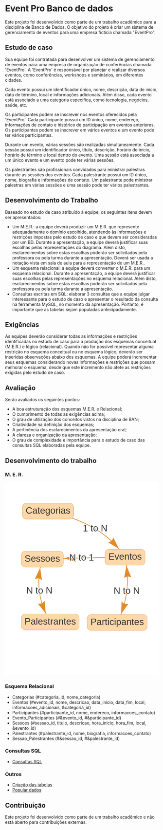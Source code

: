 # Event Pro Banco de dados

Este projeto foi desenvolvido como parte de um trabalho acadêmico para a disciplina de Banco de Dados. O objetivo do projeto é criar um sistema de gerenciamento de eventos para uma empresa fictícia chamada "EventPro".

## Estudo de caso

Sua equipe foi contratada para desenvolver um sistema de gerenciamento de eventos para uma empresa
de organização de conferências chamada 'EventPro'. A 'EventPro' é responsável por planejar e realizar
diversos eventos, como conferências, workshops e seminários, em diferentes cidades.

Cada evento possui um identificador único, nome, descrição, data de início, data de término, local e
informações adicionais. Além disso, cada evento está associado a uma categoria específica, como tecnologia,
negócios, saúde, etc.

Os participantes podem se inscrever nos eventos oferecidos pela 'EventPro'. Cada participante possui um
ID único, nome, endereço, informações de contato e histórico de participação em eventos anteriores. Os
participantes podem se inscrever em vários eventos e um evento pode ter vários participantes.

Durante um evento, várias sessões são realizadas simultaneamente. Cada sessão possui um identificador
único, título, descrição, horário de início, horário de término e local dentro do evento. Uma sessão está
associada a um único evento e um evento pode ter várias sessões.

Os palestrantes são profissionais convidados para ministrar palestras durante as sessões dos eventos. Cada
palestrante possui um ID único, nome, biografia e informações de contato. Um palestrante pode ministrar
palestras em várias sessões e uma sessão pode ter vários palestrantes.

## Desenvolvimento do Trabalho

Baseado no estudo de caso atribuído à equipe, os seguintes itens devem ser apresentados:

- Um M.E.R.: a equipe deverá produzir um M.E.R. que represente adequadamente o domínio escolhido, atendendo às informações e restrições impostas pelo estudo de caso e que devem ser consideradas por um BD. Durante a apresentação, a equipe deverá justificar suas escolhas pelas representações do diagrama. Além disto, esclarecimentos sobre estas escolhas poderão ser solicitados pela professora ou pela turma durante a apresentação. Deverá ser usada a notação vista em sala de aula para a representação de um M.E.R..
- Um esquema relacional: a equipe deverá converter o M.E.R. para um esquema relacional. Durante a apresentação, a equipe deverá justificar suas escolhas pelas representações no esquema relacional. Além disto, esclarecimentos sobre estas escolhas poderão ser solicitados pela professora ou pela turma durante a apresentação.
- Consultas escritas em SQL: elaborar 3 consultas que a equipe julgar interessante para o estudo de caso e apresentar o resultado da consulta na ferramenta MySQL, no momento da apresentação. Portanto, é importante que as tabelas sejam populadas antecipadamente.

## Exigências

As equipes deverão considerar todas as informações e restrições identificadas no estudo de caso para a produção dos esquemas conceitual (M.E.R.) e lógico (relacional). Quando não for possível representar alguma restrição no esquema conceitual ou no esquema lógico, deverão ser inseridas observações abaixo
dos esquemas. A equipe poderá incrementar seus esquemas considerando novas informações e restrições que possam melhorar o esquema, desde que este incremento não afete as restrições exigidas pelo estudo de caso.

## Avaliação

Serão avaliados os seguintes pontos:

- A boa estruturação dos esquemas M.E.R. e Relacional;
- O cumprimento de todas as exigências acima;
- O grau de utilização dos conceitos vistos na disciplina de BAN;
- Criatividade na definição dos esquemas;
- A pertinência dos esclarecimentos da apresentação oral;
- A clareza e organização da apresentação;
- O grau de complexidade e importância para o estudo de caso das consultas SQL elaboradas pela equipe.

## Desenvolvimento do trabalho

### M. E. R.

![Modelo de entidade relacional](MER.png)

### Esquema Relacional

- Categorias (#categoria_id, nome_categoria)
- Eventos (#evento_id, nome, descricao, data_inicio, data_fim, local, informacoes_adicionais, &categoria_id)
- Participantes (#participante_id, nome, endereco, informacoes_contato)
- Evento_Participantes (#&evento_id, #&participante_id)
- Sessoes (#sessao_id, titulo, descricao, hora_inicio, hora_fim, local, &evento_id)
- Palestrantes (#palestrante_id, nome, biografia, informacoes_contato)
- Sessao_Palestrantes (#&sessao_id, #&palestrante_id)

### Consultas SQL

- [Consultas SQL](SQL/Consultas.sql)

### Outros

- [Criação das tabelas](SQL/Cria%C3%A7%C3%A3o%20das%20tabelas.sql)
- [Popular dados](SQL/Popular%20dados.sql)

## Contribuição

Este projeto foi desenvolvido como parte de um trabalho acadêmico e não está aberto para contribuições externas.
